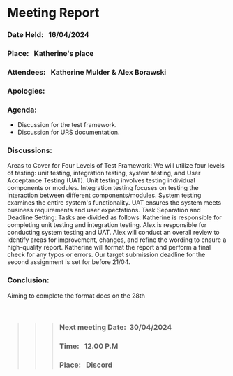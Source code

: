 # Meeting Report

### Date Held: &nbsp; <font size = "3">16/04/2024</font>
### Place: &nbsp; <font size = "3"> Katherine's place</font>
### Attendees: &nbsp; <font size = "3"> Katherine Mulder & Alex Borawski</font>
### Apologies: &nbsp; <font size = "3">  </font>

### Agenda: 

   * Discussion for the test framework.
   * Discussion for URS documentation.
   

### Discussions: 

Areas to Cover for Four Levels of Test Framework:
We will utilize four levels of testing: unit testing, integration testing, system testing, and User Acceptance Testing (UAT).
Unit testing involves testing individual components or modules.
Integration testing focuses on testing the interaction between different components/modules.
System testing examines the entire system's functionality.
UAT ensures the system meets business requirements and user expectations.
Task Separation and Deadline Setting:
Tasks are divided as follows:
Katherine is responsible for completing unit testing and integration testing.
Alex is responsible for conducting system testing and UAT.
Alex will conduct an overall review to identify areas for improvement, changes, and refine the wording to ensure a high-quality report.
Katherine will format the report and perform a final check for any typos or errors.
Our target submission deadline for the second assignment is set for before 21/04.


### Conclusion: &nbsp; 
Aiming to complete the format docs on the 28th 

<br>


>>>### Next meeting Date:&nbsp; <font size = "3">30/04/2024 </font>
>>>### Time: &nbsp; <font size = "3">12.00 P.M </font>				
>>>### Place:  &nbsp; <font size = "3">Discord</font>
